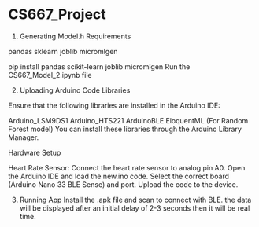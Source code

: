 # CS667_Project

1. Generating Model.h
Requirements

pandas
sklearn
joblib
micromlgen

pip install pandas scikit-learn joblib micromlgen
Run the CS667_Model_2.ipynb file

2. Uploading Arduino Code
Libraries

Ensure that the following libraries are installed in the Arduino IDE:

Arduino_LSM9DS1
Arduino_HTS221
ArduinoBLE
EloquentML (For Random Forest model)
You can install these libraries through the Arduino Library Manager.

Hardware Setup

Heart Rate Sensor: Connect the heart rate sensor to analog pin A0.
Open the Arduino IDE and load the new.ino code.
Select the correct board (Arduino Nano 33 BLE Sense) and port.
Upload the code to the device.

3. Running App
Install the .apk file and scan to connect with BLE. the data will be displayed after an initial delay of 2-3 seconds then it will be real time.